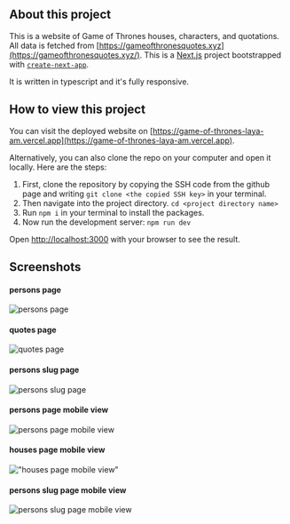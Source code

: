 
## About this project

This is a website of Game of Thrones houses, characters, and quotations. All data is fetched from [https://gameofthronesquotes.xyz](https://gameofthronesquotes.xyz/). 
This is a [Next.js](https://nextjs.org/) project bootstrapped with [`create-next-app`](https://github.com/vercel/next.js/tree/canary/packages/create-next-app).

It is written in typescript and it's fully responsive.


## How to view this project
You can visit the deployed website on [https://game-of-thrones-laya-am.vercel.app](https://game-of-thrones-laya-am.vercel.app).

Alternatively, you can also clone the repo on your computer and open it locally.
Here are the steps:
1. First, clone the repository by copying the SSH code from the github page and writing `git clone <the copied SSH key>` in your terminal.
2. Then navigate into the project directory. ```cd <project directory name>```
3. Run ```npm i``` in your terminal to install the packages.
4. Now run the development server: `npm run dev`

Open [http://localhost:3000](http://localhost:3000) with your browser to see the result.

## Screenshots

#### persons page
![persons page](public/assets/screenshots/1.png "persons page")


#### quotes page
![quotes page](public/assets/screenshots/2.png "quotes page")


#### persons slug page
![persons slug page](public/assets/screenshots/3.png "persons slug page")


#### persons page mobile view
![persons page mobile view](public/assets/screenshots/4.png "persons page mobile view")


#### houses page mobile view
!["houses page mobile view"](public/assets/screenshots/5.png "houses page mobile view")


#### persons slug page mobile view
![persons slug page mobile view](public/assets/screenshots/6.png "persons slug page mobile view")

